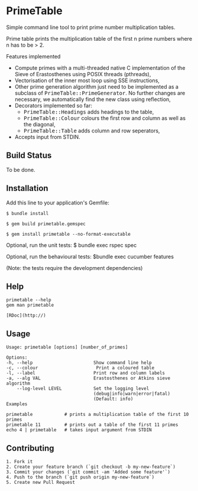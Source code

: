 # PrimeTable

Simple command line tool to print prime number multiplication tables.

Prime table prints the multiplication table of the first n prime numbers where n has to be > 2.

Features implemented
 * Compute primes with a multi-threaded native C implementation of the Sieve of
   Erastosthenes using POSIX threads (pthreads),
 * Vectorisation of the inner most loop using SSE instructions,
 * Other prime generation algorithm just need to be implemented as a subclass
   of <tt>PrimeTable::PrimeGenerator</tt>. No further changes are necessary,
   we automatically find the new class using reflection,
 * Decorators implemented so far:
   - <tt>PrimeTable::Headings</tt> adds headings to the table,
   - <tt>PrimeTable::Colour</tt> colours the first row and column as well as
     the diagonal,
   - <tt>PrimeTable::Table</tt> adds column and row seperators,
 * Accepts input from STDIN.

## Build Status

To be done.

## Installation

Add this line to your application's Gemfile:

    $ bundle install
    
    $ gem build primetable.gemspec

    $ gem install primetable --no-format-executable

Optional, run the unit tests:
    $ bundle exec rspec spec

Optional, run the behavioural tests:
    $bundle exec cucumber features

(Note: the tests require the development dependencies)

## Help

    primetable --help
    gem man primetable

    [RDoc](http://)

## Usage

    Usage: primetable [options] [number_of_primes]

    Options:
    -h, --help                       Show command line help
    -c, --colour                      Print a coloured table
    -l, --label                      Print row and column labels
    -a, --alg VAL                    Erastosthenes or Atkins sieve algorithm
        --log-level LEVEL            Set the logging level
                                     (debug|info|warn|error|fatal)
                                     (Default: info)
    Examples

    primetable            # prints a multiplication table of the first 10 primes
    primetable 11         # prints out a table of the first 11 primes
    echo 4 | primetable   # takes input argument from STDIN

## Contributing

    1. Fork it
    2. Create your feature branch (`git checkout -b my-new-feature`)
    3. Commit your changes (`git commit -am 'Added some feature'`)
    4. Push to the branch (`git push origin my-new-feature`)
    5. Create new Pull Request
